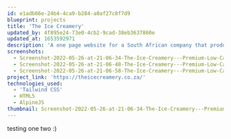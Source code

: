 ```yaml
---
id: e1adb66e-24b4-4ca9-b284-a0af27c8f7d9
blueprint: projects
title: 'The Ice Creamery'
updated_by: 4f895e24-73e0-4cb2-9cad-38eb3637860e
updated_at: 1653592971
description: 'A one page website for a South African company that produces artisanal sugar-free ice cream. I designed the logo and branding as well.'
screenshots:
  - Screenshot-2022-05-26-at-21-06-34-The-Ice-Creamery---Premium-Low-Carb-Sugar-free-Ice-Cream.png
  - Screenshot-2022-05-26-at-21-06-48-The-Ice-Creamery---Premium-Low-Carb-Sugar-free-Ice-Cream.png
  - Screenshot-2022-05-26-at-21-06-58-The-Ice-Creamery---Premium-Low-Carb-Sugar-free-Ice-Cream.png
project_link: 'https://theicecreamery.co.za/'
technologies_used:
  - 'Tailwind CSS'
  - HTML5
  - AlpineJS
thumbnail: Screenshot-2022-05-26-at-21-06-34-The-Ice-Creamery---Premium-Low-Carb-Sugar-free-Ice-Cream.png
---
```

testing one two :)